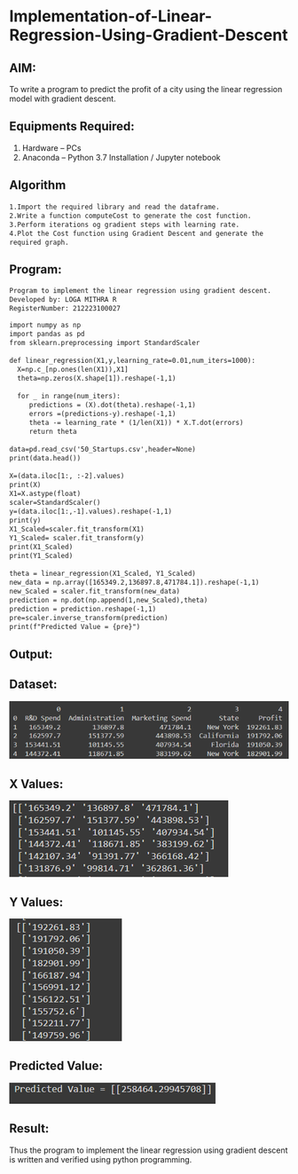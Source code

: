 # Implementation-of-Linear-Regression-Using-Gradient-Descent
## AIM:
To write a program to predict the profit of a city using the linear regression model with gradient descent.
## Equipments Required:
1. Hardware – PCs
2. Anaconda – Python 3.7 Installation / Jupyter notebook
## Algorithm
```
1.Import the required library and read the dataframe.
2.Write a function computeCost to generate the cost function.
3.Perform iterations og gradient steps with learning rate.
4.Plot the Cost function using Gradient Descent and generate the required graph.
```
## Program:
```
Program to implement the linear regression using gradient descent.
Developed by: LOGA MITHRA R
RegisterNumber: 212223100027
```
```
import numpy as np
import pandas as pd
from sklearn.preprocessing import StandardScaler

def linear_regression(X1,y,learning_rate=0.01,num_iters=1000):
  X=np.c_[np.ones(len(X1)),X1]
  theta=np.zeros(X.shape[1]).reshape(-1,1)

  for _ in range(num_iters):
     predictions = (X).dot(theta).reshape(-1,1)
     errors =(predictions-y).reshape(-1,1)
     theta -= learning_rate * (1/len(X1)) * X.T.dot(errors)
     return theta

data=pd.read_csv('50_Startups.csv',header=None)
print(data.head())  

X=(data.iloc[1:, :-2].values)
print(X)
X1=X.astype(float)
scaler=StandardScaler()
y=(data.iloc[1:,-1].values).reshape(-1,1)
print(y)
X1_Scaled=scaler.fit_transform(X1)
Y1_Scaled= scaler.fit_transform(y)
print(X1_Scaled)
print(Y1_Scaled)

theta = linear_regression(X1_Scaled, Y1_Scaled)
new_data = np.array([165349.2,136897.8,471784.1]).reshape(-1,1)
new_Scaled = scaler.fit_transform(new_data)
prediction = np.dot(np.append(1,new_Scaled),theta)
prediction = prediction.reshape(-1,1)
pre=scaler.inverse_transform(prediction)
print(f"Predicted Value = {pre}")
```
## Output:
## Dataset:
![output](/img%201.png)

## X Values:
![output](/img%202.png)

## Y Values:
![output](/img%203.png)

## Predicted Value:
![output](/img%204.png)

## Result:
Thus the program to implement the linear regression using gradient descent is written and verified using python programming.
